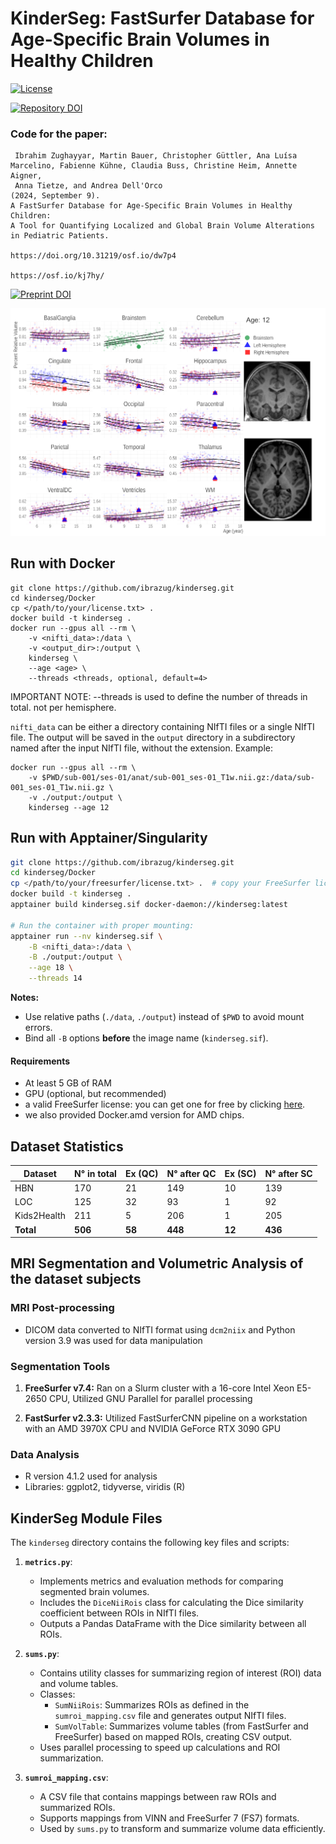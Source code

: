 # KinderSeg: FastSurfer Database for Age-Specific Brain Volumes in Healthy Children


[![License](https://img.shields.io/badge/License-MIT-blue.svg)](https://opensource.org/licenses/MIT)

[![Repository DOI](https://img.shields.io/badge/DOI-10.5281/zenodo.12773962-blue.svg)](https://doi.org/10.5281/zenodo.12773962)



### Code for the paper:
```
 Ibrahim Zughayyar, Martin Bauer, Christopher Güttler, Ana Luísa Marcelino, Fabienne Kühne, Claudia Buss, Christine Heim, Annette Aigner, 
 Anna Tietze, and Andrea Dell'Orco 
(2024, September 9).
A FastSurfer Database for Age-Specific Brain Volumes in Healthy Children:
A Tool for Quantifying Localized and Global Brain Volume Alterations in Pediatric Patients.

https://doi.org/10.31219/osf.io/dw7p4

https://osf.io/kj7hy/
```
[![Preprint DOI](https://img.shields.io/badge/DOI-10.31219/osf.io/dw7p4-blue.svg)](https://doi.org/10.31219/osf.io/dw7p4)

![Example Output](imgs/Fig5.png)

## Run with Docker 

```
git clone https://github.com/ibrazug/kinderseg.git
cd kinderseg/Docker
cp </path/to/your/license.txt> .
docker build -t kinderseg .
docker run --gpus all --rm \
    -v <nifti_data>:/data \
    -v <output_dir>:/output \
    kinderseg \
    --age <age> \
    --threads <threads, optional, default=4>
```
 IMPORTANT NOTE: --threads is used to define the number of threads in total. not per hemisphere. 


`nifti_data` can be either a directory containing NIfTI files or a single NIfTI file. The output will be saved in the `output` directory in a subdirectory named after the input NIfTI file, without the extension. Example:

```
docker run --gpus all --rm \
    -v $PWD/sub-001/ses-01/anat/sub-001_ses-01_T1w.nii.gz:/data/sub-001_ses-01_T1w.nii.gz \
    -v ./output:/output \
    kinderseg --age 12
```

## Run with Apptainer/Singularity

```bash
git clone https://github.com/ibrazug/kinderseg.git
cd kinderseg/Docker
cp </path/to/your/freesurfer/license.txt> .  # copy your FreeSurfer license into this folder
docker build -t kinderseg .
apptainer build kinderseg.sif docker-daemon://kinderseg:latest

# Run the container with proper mounting:
apptainer run --nv kinderseg.sif \
    -B <nifti_data>:/data \
    -B ./output:/output \
    --age 18 \
    --threads 14
````

**Notes:**

* Use relative paths (`./data`, `./output`) instead of `$PWD` to avoid mount errors.
* Bind all `-B` options **before** the image name (`kinderseg.sif`).


#### Requirements

- At least 5 GB of RAM
- GPU (optional, but recommended)
- a valid FreeSurfer license: you can get one for free by clicking [here](https://surfer.nmr.mgh.harvard.edu/registration.html).
- we also provided Docker.amd version for AMD chips. 



## Dataset Statistics

| Dataset      | N° in total | Ex (QC) | N° after QC | Ex (SC) | N° after SC |
|--------------|-------------|---------|-------------|---------|-------------|
| HBN          | 170         | 21      | 149         | 10      | 139         |
| LOC          | 125         | 32      | 93          | 1       | 92          |
| Kids2Health  | 211         | 5       | 206         | 1       | 205         |
| **Total**    | **506**     | **58**  | **448**     | **12**  | **436**     |


## MRI Segmentation and Volumetric Analysis of the dataset subjects

### MRI Post-processing
- DICOM data converted to NIfTI format using `dcm2niix` and  Python version 3.9 was used for data manipulation

### Segmentation Tools

1. **FreeSurfer v7.4:** Ran on a Slurm cluster with a 16-core Intel Xeon E5-2650 CPU, Utilized GNU Parallel for parallel processing

2. **FastSurfer v2.3.3:** Utilized FastSurferCNN pipeline on a workstation with an AMD 3970X CPU and NVIDIA GeForce RTX 3090 GPU


### Data Analysis


- R version 4.1.2  used for analysis
- Libraries: ggplot2, tidyverse, viridis (R)



## KinderSeg Module Files

The `kinderseg` directory contains the following key files and scripts:

1. **`metrics.py`**:  
   - Implements metrics and evaluation methods for comparing segmented brain volumes.  
   - Includes the `DiceNiiRois` class for calculating the Dice similarity coefficient between ROIs in NIfTI files.  
   - Outputs a Pandas DataFrame with the Dice similarity between all ROIs.  

2. **`sums.py`**:  
   - Contains utility classes for summarizing region of interest (ROI) data and volume tables.  
   - Classes:  
     - `SumNiiRois`: Summarizes ROIs as defined in the `sumroi_mapping.csv` file and generates output NIfTI files.  
     - `SumVolTable`: Summarizes volume tables (from FastSurfer and FreeSurfer) based on mapped ROIs, creating CSV output.  
   - Uses parallel processing to speed up calculations and ROI summarization.  

3. **`sumroi_mapping.csv`**:  
   - A CSV file that contains mappings between raw ROIs and summarized ROIs.  
   - Supports mappings from VINN and FreeSurfer 7 (FS7) formats.  
   - Used by `sums.py` to transform and summarize volume data efficiently.  





